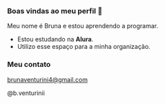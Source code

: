 ### Boas vindas ao meu perfil  👋


Meu nome é Bruna e estou aprendendo a programar.

- Estou estudando na **Alura**.
- Utilizo esse espaço para a minha organização.

### Meu contato 

brunaventurini4@gmail.com 

@b.venturinii

![]()
